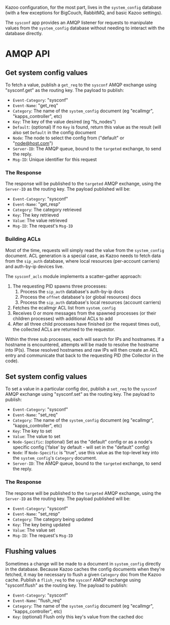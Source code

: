 
Kazoo configuration, for the most part, lives in the `system_config` database (with a few exceptions for BigCouch, RabbitMQ, and basic Kazoo settings).

The `sysconf` app provides an AMQP listener for requests to manipulate values from the `system_config` database without needing to interact with the database directly.

# AMQP API

## Get system config values

To fetch a value, publish a `get_req` to the `sysconf` AMQP exchange using "sysconf.get" as the routing key. The payload to publish:

* `Event-Category`: "sysconf"
* `Event-Name`: "get_req"
* `Category`: The name of the `system_config` document (eg "ecallmgr", "kapps_controller", etc)
* `Key`: The key of the value desired (eg "fs_nodes")
* `Default`: (optional) If no `Key` is found, return this value as the result (will also set `Default` in the config document
* `Node`: The node to select the config from ("default" or "node@host.com")
* `Server-ID`: The AMQP queue, bound to the `targeted` exchange, to send the reply.
* `Msg-ID`: Unique identifier for this request

### The Response

The response will be published to the `targeted` AMQP exchange, using the `Server-ID` as the routing key. The payload published will be:

* `Event-Category`: "sysconf"
* `Event-Name`: "get_resp"
* `Category`: The category retrieved
* `Key`: The key retrieved
* `Value`: The value retrieved
* `Msg-ID`: The request's `Msg-ID`

### Building ACLs

Most of the time, requests will simply read the value from the `system_config` document. ACL generation is a special case, as Kazoo needs to fetch data from the `sip_auth` database, where local resources (per-account carriers) and auth-by-ip devices live.

The `sysconf_acls` module implements a scatter-gather approach:

1. The requesting PID spawns three processes:
    1. Process the `sip_auth` database's auth-by-ip docs
    2. Process the `offnet` database's (or global resources) docs
    3. Process the `sip_auth` database's local resources (account carriers)
2. Fetches the ecallmgr ACL list from `system_config`
3. Receives 0 or more messages from the spawned processes (or their children processes) with additional ACLs to add
4. After all three child processes have finished (or the request times out), the collected ACLs are returned to the requestor.

Within the three sub processes, each will search for IPs and hostnames. If a hostname is encountered, attempts will be made to resolve the hostname into IP(s). These resolved hostnames and raw IPs will then create an ACL entry and communicate that back to the requesting PID (the Collector in the code).

## Set system config values

To set a value in a particular config doc, publish a `set_req` to the `sysconf` AMQP exchange using "sysconf.set" as the routing key. The payload to publish:

* `Event-Category`: "sysconf"
* `Event-Name`: "set_req"
* `Category`: The name of the `system_config` document (eg "ecallmgr", "kapps_controller", etc)
* `Key`: The key to set
* `Value`: The value to set
* `Node-Specific`: (optional) Set as the "default" config or as a node's specific config ('false' by default - will set in the "default" config)
* `Node`: If `Node-Specific` is "true", use this value as the top-level key into the `system_config`'s `Category` document.
* `Server-ID`: The AMQP queue, bound to the `targeted` exchange, to send the reply.

### The Response

The response will be published to the `targeted` AMQP exchange, using the `Server-ID` as the routing key. The payload published will be:

* `Event-Category`: "sysconf"
* `Event-Name`: "set_resp"
* `Category`: The category being updated
* `Key`: The key being updated
* `Value`: The value set
* `Msg-ID`: The request's `Msg-ID`

## Flushing values

Sometimes a change will be made to a document in `system_config` directly in the database. Because Kazoo caches the config documents when they're fetched, it may be necessary to flush a given `Category` doc from the Kazoo cache. Publish a `flish_req` to the `sysconf` AMQP exchange using "sysconf.flush" as the routing key. The payload to publish:

* `Event-Category`: "sysconf"
* `Event-Name`: "flush_req"
* `Category`: The name of the `system_config` document (eg "ecallmgr", "kapps_controller", etc)
* `Key`: (optional) Flush only this key's value from the cached doc

